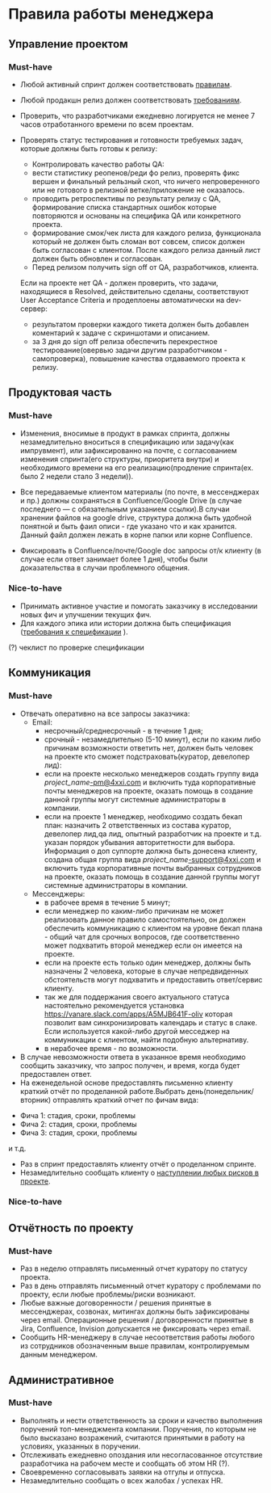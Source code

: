 # Правила работы менеджера

## Управление проектом

### Must-have
* Любой активный спринт должен соответствовать [правилам](sprint-rules.md).
* Любой продакшн релиз должен соответствовать [требованиям](how-to-release.md).
* Проверить, что разработчиками ежедневно логируется не менее 7 часов отработанного времени по всем проектам.
* Проверять статус тестирования и готовности требуемых задач, которые должны быть готовы к релизу:

    * Контролировать качество работы QA:
    - вести статистику реопенов/реди фо релиз, проверять фикс вершен и финальный рельзный скоп, что ничего непроверенного или не готового в релизной ветке/приложение не оказалось.
    - проводить ретроспективы по результату релизу с QA, формирование списка стандартных ошибок которые повторяются и основаны на специфика QA или конкретного проекта.
    - формирование смок/чек листа для каждого релиза, функционала который не должен быть сломан вот совсем, список должен быть согласован с клиентом. После каждого релиза данный лист должен быть обновлен и согласован.
    - Перед релизом получить sign off от QA, разработчиков, клиента.
    
    Если на проекте нет QA - должен проверить, что задачи, находящиеся в Resolved, действительно сделаны, соответствуют User Acceptance Criteria и продеплоены автоматически на dev-сервер:
    - результатом проверки каждого тикета должен быть добавлен коментарий к задаче с скриншотами и описанием.
    - за 3 дня до sign off релиза обеспечить перекрестное тестирование(овервью задачи другим разработчиком - самопроверка), повышение качества отдаваемого проекта к релизу.

## Продуктовая часть

### Must-have
* Изменения, вносимые в продукт в рамках спринта, должны незамедлительно вноситься в спецификацию или задачу(как импрувмент), или зафиксированно на почте, с согласованием изменения спринта(его структуры, приоритета внутри) и необходимого времени на его реализацию(продление спринта(ex. было 2 недели стало 3 недели)).
* Все передаваемые клиентом материалы (по почте, в мессенджерах и пр.) должны сохраняться в Confluence/Google Drive (в случае последнего — с обязательным указанием ссылки).В случаи хранении файлов на google drive, cтруктура должна быть удобной понятной и быть фаил описи - где указано что и как хранится. Данный файл должен лежать в корне папки или корне Confluence. 

* Фиксировать в Confluence/почте/Google doc запросы от/к клиенту (в случае если ответ занимает более 1 дня), чтобы были доказательства в случаи проблемного общения.

### Nice-to-have
* Принимать активное участие и помогать заказчику в исследовании новых фич и улучшении текущих фич.
* Для каждого эпика или истории должна быть спецификация ([требования к спецификации](https://blogru.4xxi.com/как-правильно-составлять-спецификации-c2c146130c65)
).

(?) чеклист по проверке спецификации

## Коммуникация

### Must-have
* Отвечать оперативно на все запросы заказчика:
    * Email:
        * несрочный/среднесрочный - в течение 1 дня;
        * срочный - незамедлительно (5-10 минут), если по каким либо причинам возможности ответить нет, должен быть человек на проекте кто сможет подстраховать(куратор, девелопер лид):
        - если на проекте несколько менеджеров создать группу вида *project_name*-pm@4xxi.com и включить туда корпоративные почты менеджеров на проекте, оказать помощь в создание данной группы могут системные администраторы в компании.
        - если на проекте 1 менеджер, необходимо создать бекап план: назначить 2 ответственных из состава куратор, девелопер лид,qa лид, опытный разработчик на проекте и т.д. указан порядок убывания авторитетности для выбора. Информация о доп суппорте должна быть донесена клиенту, создана общая группа вида *project_name*-support@4xxi.com и включить туда корпоративные почты выбранных сотрудников на проекте, оказать помощь в создание данной группы могут системные администраторы в компании.
    * Мессенджеры:
        * в рабочее время в течение 5 минут;
        - если менеджер по каким-либо причинам не может реализовать данное правило самостоятельно, он должен обеспечить коммуникацию с клиентом на уровне бекап плана - общий чат для срочных вопросов, где соответственно может подхватить второй менеджер если он имеется на проекте. 
        - если на проекте есть только один менеджер, должны быть назначены 2 человека, которые в случае непредвиденных обстоятельств могут подхватить и предоставить ответ/сервис клиенту.
        - так же для поддержания своего актуального статуса настоятельно рекомендуется установка https://vanare.slack.com/apps/A5MJB641F-oliv которая позволит вам синхронизировать календарь и статус в слаке. Если используется какой-либо другой месседжер на коммуникации с клиентом, найти подобную альтернативу.     
        * в нерабочее время - по возможности.
* В случае невозможности ответа в указанное время необходимо сообщить заказчику, что запрос получен, и время, когда будет предоставлен ответ.
* На еженедельной основе предоставлять письменно клиенту краткий отчёт по проделанной работе.Выбрать день(понедельник/вторник) отправлять краткий отчет по фичам вида:

- Фича 1: стадия, сроки, проблемы
- Фича 2: стадия, сроки, проблемы
- Фича 3: стадия, сроки, проблемы

и т.д.

* Раз в спринт предоставлять клиенту отчёт о проделанном спринте.
* Незамедлительно сообщать клиенту о [наступлении любых рисков в проекте](risks-list.md).

### Nice-to-have

## Отчётность по проекту

### Must-have
* Раз в неделю отправлять письменный отчет куратору по статусу проекта.
* Раз в день отправлять письменный отчет куратору с проблемами по проекту, если любые проблемы/риски возникают.
* Любые важные договоренности / решения принятые в мессенджерах, созвонах, митингах должны быть зафиксированы через email. Операционные решения / договоренности принятые в Jira, Confluence, Invision допускается не фиксировать через email.  
* Сообщить HR-менеджеру в случае несоответствия работы любого из сотрудников обозначенным выше правилам, контролируемым данным менеджером.

## Административное

### Must-have
* Выполнять и нести ответственность за сроки и качество выполнения поручений топ-менеджмента компании. Поручения, по которым не было высказано возражений, считаются принятыми в работу на условиях, указанных в поручении.
* Отслеживать ежедневно опоздания или несогласованное отсутствие разработчика на рабочем месте и сообщать об этом HR (?).
* Своевременно согласовывать заявки на отгулы и отпуска.
* Незамедлительно сообщать о всех жалобах / успехах HR.

